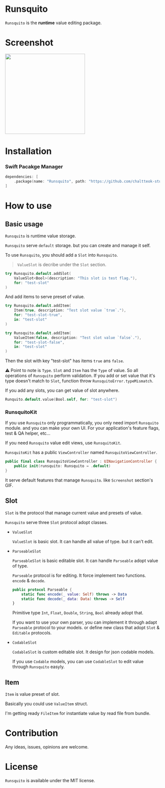 # Runsquito
`Runsquito` is the **runtime** value editing package.

# Screenshot
<img src="https://i.imgur.com/sHPBnr2.gif" width=260 />

# Installation
### Swift Pacakge Manager
```swift
dependencies: [
    .package(name: "Runsquito", path: "https://github.com/chaltteok-studio/runsquito-ios", from: "1.0.0")
]
```

# How to use
## Basic usage
`Runsquito` is runtime value storage.

`Runsquito` serve `default` storage. but you can create and manage it self.

To use `Runsquito`, you should add a `Slot` into `Runsquito`.

> `ValueSlot` is decribe under the `Slot` section.

```swift
try Runsquito.default.addSlot(
    ValueSlot<Bool>(description: "This slot is test flag."),
    for: "test-slot"
)
```

And add items to serve preset of value.

```swift
try Runsquito.default.addItem(
    Item(true, description: "Test slot value `true`."),
    for: "test-slot-true",
    in: "test-slot"
)

try Runsquito.default.addItem(
    ValueItem(false, description: "Test slot value `false`."),
    for: "test-slot-false",
    in: "test-slot"
)
```

Then the slot with key "test-slot" has items `true` ans `false`.

⚠️ Point to note is `Type`. `Slot` and `Item` has the `Type` of value. So all operations of `Runsquito` perform validation.
If you add or set value that it's type doesn't match to `Slot`, function throw `RunsquitoError.typeMismatch`.

If you add any slots, you can get value of slot anywhere.

```swift
Runquito.default.value(Bool.self, for: "test-slot")
```

### RunsquitoKit
If you use `Runsquito` only programmatically, you only need import `Runsquito` module. and you can make your own UI. For your application's feature flags, test & QA helper, etc...

If you need `Runsquito` value edit views, use `RunsquitoKit`.

`RunsquitoKit` has a public `ViewController` named `RunsquitoViewController`.

```swift
public final class RunsquitoViewController : UINavigationController {
    public init(runsquito: Runsquito = .default)
}
```

It serve default features that manage `Runsquito`. like `Screenshot` section's GIF.

## Slot
`Slot` is the protocol that manage current value and presets of value.

`Runsquito` serve three `Slot` protocol adopt classes.

- `ValueSlot`

  `ValueSlot` is basic slot. It can handle all value of type. but it can't edit.
  
- `ParseableSlot`

  `ParseableSlot` is basic editable slot. It can handle `Parseable` adopt value of type.
  
  `Parseable` protocol is for editing. It force implement two functions. `encode` & `decode`.
  
  ```swift
  public protocol Parseable {
      static func encode(_ value: Self) throws -> Data
      static func decode(_ data: Data) throws -> Self
  }
  ```
  
  Primitive type `Int`, `Float`, `Double`, `String`, `Bool` already adopt that.
  
  If you want to use your own parser, you can implement it through adapt `Parseable` protocol to your models. or define new class that adopt `Slot` & `Editable` protocols.

- `CodableSlot`

  `CodableSlot` is custom editable slot. It design for json codable models.
  
  If you use `Codable` models, you can use `CodableSlot` to edit value through `Runsquito` easyly.

## Item
`Item` is value preset of slot.

Basically you could use `ValueItem` struct.

I'm getting ready `FileItem` for instantiate value by read file from bundle.

# Contribution

Any ideas, issues, opinions are welcome.

# License

`Runsquito` is available under the MIT license.
